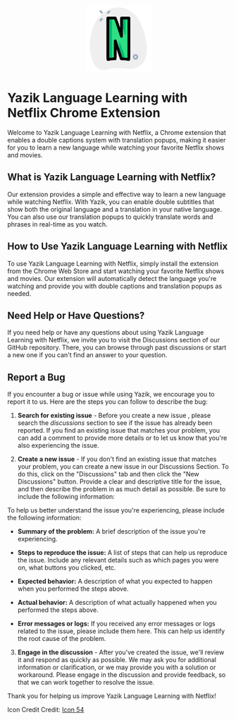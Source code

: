 <p align="center">
  <img src="netflix.png"  width="150" height="150">
</p>





# Yazik Language Learning with Netflix Chrome Extension

Welcome to Yazik Language Learning with Netflix, a Chrome extension that enables a double captions system with translation popups, making it easier for you to learn a new language while watching your favorite Netflix shows and movies.

## What is Yazik Language Learning with Netflix?

Our extension provides a simple and effective way to learn a new language while watching Netflix. With Yazik, you can enable double subtitles that show both the original language and a translation in your native language. You can also use our translation popups to quickly translate words and phrases in real-time as you watch.

## How to Use Yazik Language Learning with Netflix

To use Yazik Language Learning with Netflix, simply install the extension from the Chrome Web Store and start watching your favorite Netflix shows and movies. Our extension will automatically detect the language you're watching and provide you with double captions and translation popups as needed.

## Need Help or Have Questions?

If you need help or have any questions about using Yazik Language Learning with Netflix, we invite you to visit the Discussions section of our GitHub repository. There, you can browse through past discussions or start a new one if you can't find an answer to your question.

## Report a Bug

If you encounter a bug or issue while using Yazik, we encourage you to report it to us. Here are the steps you can follow to describe the bug:

1. **Search for existing issue** - Before you create a new issue , please search the *discussions* section to see if the issue has already been reported. If you find an existing issue that matches your problem, you can add a comment to provide more details or to let us know that you're also experiencing the issue.

2. **Create a new issue** - If you don't find an existing issue that matches your problem, you can create a new issue in our Discussions Section. To do this, click on the "Discussions" tab and then click the "New Discussions" button. Provide a clear and descriptive title for the issue, and then describe the problem in as much detail as possible. Be sure to include the following information:

To help us better understand the issue you're experiencing, please include the following information:

- **Summary of the problem:** 
    A brief description of the issue you're experiencing.

- **Steps to reproduce the issue:**
    A list of steps that can help us reproduce the issue. Include any relevant details such as which pages you were on, what buttons you clicked, etc.

- **Expected behavior:**
    A description of what you expected to happen when you performed the steps above.

- **Actual behavior:**
    A description of what actually happened when you performed the steps above.

- **Error messages or logs:**
    If you received any error messages or logs related to the issue, please include them here. This can help us identify the root cause of the problem.



3. **Engage in the discussion** - After you've created the issue, we'll review it and respond as quickly as possible. We may ask you for additional information or clarification, or we may provide you with a solution or workaround. Please engage in the discussion and provide feedback, so that we can work together to resolve the issue.

Thank you for helping us improve Yazik Language Learning with Netflix!

Icon Credit Credit: <a href="https://iconscout.com/contributors/icon-54">Icon 54</a>
